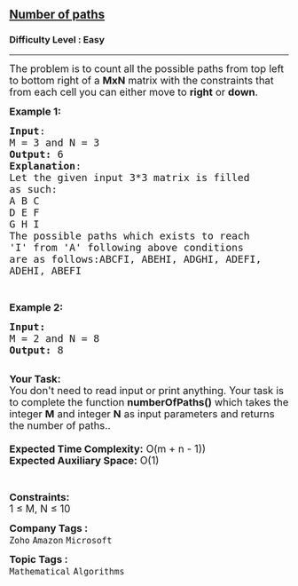 <h2><a href="https://practice.geeksforgeeks.org/problems/number-of-paths0926/1?page=5&status[]=unsolved&sortBy=submissions">Number of paths</a></h2><h3>Difficulty Level : Easy</h3><hr><div class="problems_problem_content__Xm_eO"><p><span style="font-size:18px">The problem is to count all the possible paths from top left to bottom right of a <strong>MxN</strong>&nbsp;matrix with the constraints that from each cell you can either move to <strong>right</strong> or <strong>down</strong>.</span></p>

<p><span style="font-size:18px"><strong>Example 1:</strong></span></p>

<pre><span style="font-size:18px"><strong>Input</strong>:
M = 3 and N = 3
<strong>Output:</strong>&nbsp;6
<strong>Explanation</strong>:
Let the given input 3*3 matrix is filled 
as such:
A B C
D E F
G H I
The possible paths which exists to reach 
'I' from 'A' following above conditions 
are as follows:ABCFI, ABEHI, ADGHI, ADEFI, 
ADEHI, ABEFI
</span></pre>

<p>&nbsp;</p>

<p><span style="font-size:18px"><strong>Example 2:</strong></span></p>

<pre><span style="font-size:18px"><strong>Input:</strong>
M = 2 and N = 8
<strong>Output: </strong>8
</span></pre>

<p><br>
<span style="font-size:18px"><strong>Your Task:&nbsp;&nbsp;</strong><br>
You don't need to read input or print anything. Your task is to complete the function&nbsp;<strong>numberOfPaths()</strong>&nbsp;which takes the integer <strong>M</strong> and integer <strong>N</strong>&nbsp;as input parameters and returns the number of paths..<br>
<br>
<strong>Expected Time Complexity:</strong> O(m + n - 1))<br>
<strong>Expected Auxiliary Space:</strong> O(1)</span></p>

<p>&nbsp;</p>

<p><span style="font-size:18px"><strong>Constraints:</strong></span><br>
<span style="font-size:18px">1 ≤ M, N&nbsp;≤ 10</span></p>
</div><p><span style=font-size:18px><strong>Company Tags : </strong><br><code>Zoho</code>&nbsp;<code>Amazon</code>&nbsp;<code>Microsoft</code>&nbsp;<br><p><span style=font-size:18px><strong>Topic Tags : </strong><br><code>Mathematical</code>&nbsp;<code>Algorithms</code>&nbsp;